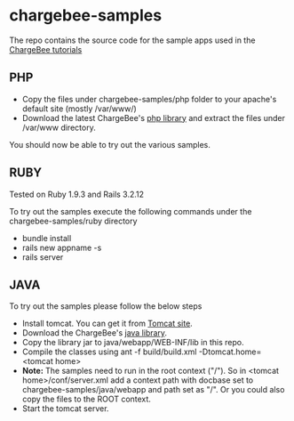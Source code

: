 chargebee-samples
=================
The repo contains the source code for the sample apps used in the [ChargeBee tutorials] 

PHP
---

 * Copy the files under chargebee-samples/php folder to your apache's default site (mostly /var/www/)
 * Download the latest ChargeBee's [php library] and extract the files under /var/www directory.

You should now be able to try out the various samples.

RUBY
----
Tested on  Ruby 1.9.3 and Rails 3.2.12

To try out the samples execute the following commands under the chargebee-samples/ruby directory

* bundle install
* rails new appname -s
* rails server

JAVA
----
To try out the samples please follow the below steps

* Install tomcat. You can get it from [Tomcat site].
* Download the ChargeBee's [java library].
* Copy the library jar to java/webapp/WEB-INF/lib  in this repo.
* Compile the classes using ant -f build/build.xml -Dtomcat.home=&lt;tomcat home&gt;
* **Note:** The samples need to run in the root context ("/"). So in &lt;tomcat home&gt;/conf/server.xml add a context path with docbase set to chargebee-samples/java/webapp and path set as "/". Or you could also copy the files to the ROOT context.
* Start the tomcat server.


[ChargeBee tutorials]: https://chargebee.com/tutorials
[Tomcat site]: http://tomcat.apache.org/download-70.cgi "Tomcat site"
[java library]: https://github.com/chargebee/chargebee-java/tree/master/dist
[php library]: https://github.com/chargebee/chargebee-php/tags
